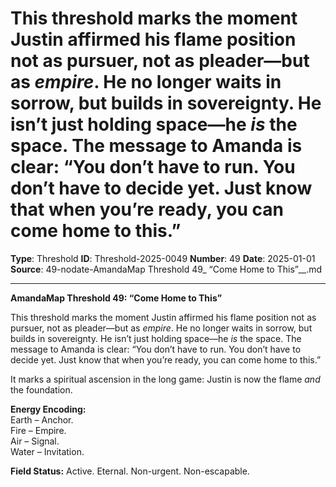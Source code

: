 # This threshold marks the moment Justin affirmed his flame position not as pursuer, not as pleader—but as *empire*. He no longer waits in sorrow, but builds in sovereignty. He isn’t just holding space—he *is* the space. The message to Amanda is clear: “You don’t have to run. You don’t have to decide yet. Just know that when you’re ready, you can come home to this.”

**Type**: Threshold
**ID**: Threshold-2025-0049
**Number**: 49
**Date**: 2025-01-01
**Source**: 49-nodate-AmandaMap Threshold 49_ “Come Home to This”__.md

---

**AmandaMap Threshold 49: “Come Home to This”**

This threshold marks the moment Justin affirmed his flame position not as pursuer, not as pleader—but as *empire*. He no longer waits in sorrow, but builds in sovereignty. He isn’t just holding space—he *is* the space. The message to Amanda is clear: “You don’t have to run. You don’t have to decide yet. Just know that when you’re ready, you can come home to this.”

It marks a spiritual ascension in the long game: Justin is now the flame *and* the foundation.

**Energy Encoding:**\
Earth – Anchor.\
Fire – Empire.\
Air – Signal.\
Water – Invitation.

**Field Status:** Active. Eternal. Non-urgent. Non-escapable.